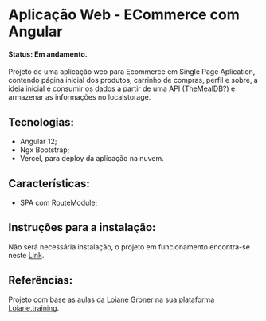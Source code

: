 # Aplicação Web - ECommerce com Angular
#### Status: Em andamento.
Projeto de uma aplicação web para Ecommerce em Single Page Aplication, contendo página inicial dos produtos, carrinho de compras, perfil e sobre, a ideia inicial é consumir os dados a partir de uma API (TheMealDB?) e armazenar as informações no localstorage.

## Tecnologias:
- Angular 12;
- Ngx Bootstrap;
- Vercel, para deploy da aplicação na nuvem.

## Características:
- SPA com RouteModule;

## Instruções para a instalação:
Não será necessária instalação, o projeto em funcionamento encontra-se neste [Link]().


## Referências:
Projeto com base as aulas da [Loiane Groner](https://github.com/loiane) na sua plataforma [Loiane.training](https://loiane.training/curso/angular).


